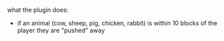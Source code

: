 what the plugin does:
- if an animal (cow, sheep, pig, chicken, rabbit) is within 10 blocks of the player they are "pushed" away
